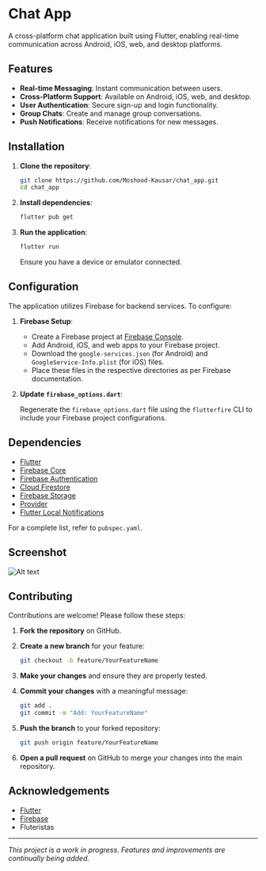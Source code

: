 # Chat App

A cross-platform chat application built using Flutter, enabling real-time communication across Android, iOS, web, and desktop platforms.

## Features

- **Real-time Messaging**: Instant communication between users.
- **Cross-Platform Support**: Available on Android, iOS, web, and desktop.
- **User Authentication**: Secure sign-up and login functionality.
- **Group Chats**: Create and manage group conversations.
- **Push Notifications**: Receive notifications for new messages.


## Installation

1. **Clone the repository**:

   ```bash
   git clone https://github.com/Moshood-Kausar/chat_app.git
   cd chat_app
   ```

2. **Install dependencies**:

   ```bash
   flutter pub get
   ```

3. **Run the application**:

   ```bash
   flutter run
   ```

   Ensure you have a device or emulator connected.

## Configuration

The application utilizes Firebase for backend services. To configure:

1. **Firebase Setup**:

   - Create a Firebase project at [Firebase Console](https://console.firebase.google.com/).
   - Add Android, iOS, and web apps to your Firebase project.
   - Download the `google-services.json` (for Android) and `GoogleService-Info.plist` (for iOS) files.
   - Place these files in the respective directories as per Firebase documentation.

2. **Update `firebase_options.dart`**:

   Regenerate the `firebase_options.dart` file using the `flutterfire` CLI to include your Firebase project configurations.

## Dependencies

- [Flutter](https://flutter.dev/)
- [Firebase Core](https://pub.dev/packages/firebase_core)
- [Firebase Authentication](https://pub.dev/packages/firebase_auth)
- [Cloud Firestore](https://pub.dev/packages/cloud_firestore)
- [Firebase Storage](https://pub.dev/packages/firebase_storage)
- [Provider](https://pub.dev/packages/provider)
- [Flutter Local Notifications](https://pub.dev/packages/flutter_local_notifications)

For a complete list, refer to `pubspec.yaml`.

## Screenshot

![Alt text]([image_path_or_URL](https://drive.google.com/file/d/1y7e2tOxs9qVP6_6UC31aF-BTh7veivW5/view?usp=sharing))

## Contributing

Contributions are welcome! Please follow these steps:

1. **Fork the repository** on GitHub.

2. **Create a new branch** for your feature:

   ```bash
   git checkout -b feature/YourFeatureName
   ```

3. **Make your changes** and ensure they are properly tested.

4. **Commit your changes** with a meaningful message:

   ```bash
   git add .
   git commit -m "Add: YourFeatureName"
   ```

5. **Push the branch** to your forked repository:

   ```bash
   git push origin feature/YourFeatureName
   ```

6. **Open a pull request** on GitHub to merge your changes into the main repository.


## Acknowledgements

- [Flutter](https://flutter.dev/)
- [Firebase](https://firebase.google.com/)
- Fluteristas

---

*This project is a work in progress. Features and improvements are continually being added.*
```

